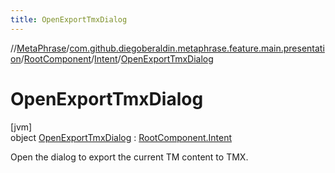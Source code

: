 ```yaml
---
title: OpenExportTmxDialog
---
```

//[MetaPhrase](../../../../../index.html)/[com.github.diegoberaldin.metaphrase.feature.main.presentation](../../../index.html)/[RootComponent](../../index.html)/[Intent](../index.html)/[OpenExportTmxDialog](index.html)



# OpenExportTmxDialog



[jvm]\
object [OpenExportTmxDialog](index.html) : [RootComponent.Intent](../index.html)

Open the dialog to export the current TM content to TMX.


